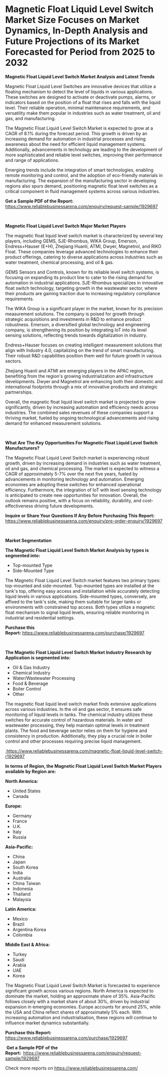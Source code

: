 <p><h1>Magnetic Float Liquid Level Switch Market Size Focuses on Market Dynamics, In-Depth Analysis and Future Projections of its Market Forecasted for Period from 2025 to 2032</h1></p><p><strong>Magnetic Float Liquid Level Switch Market Analysis and Latest Trends</strong></p>
<p><p>Magnetic Float Liquid Level Switches are innovative devices that utilize a floating mechanism to detect the level of liquids in various applications. These switches are designed to activate or deactivate pumps, alarms, or indicators based on the position of a float that rises and falls with the liquid level. Their reliable operation, minimal maintenance requirements, and versatility make them popular in industries such as water treatment, oil and gas, and manufacturing.</p><p>The Magnetic Float Liquid Level Switch Market is expected to grow at a CAGR of 8.1% during the forecast period. This growth is driven by an increasing demand for automation in industrial processes and rising awareness about the need for efficient liquid management systems. Additionally, advancements in technology are leading to the development of more sophisticated and reliable level switches, improving their performance and range of applications. </p><p>Emerging trends include the integration of smart technologies, enabling remote monitoring and control, and the adoption of eco-friendly materials in manufacturing. The expansion of the manufacturing sector in developing regions also spurs demand, positioning magnetic float level switches as a critical component in fluid management systems across various industries.</p></p>
<p><strong>Get a Sample PDF of the Report:&nbsp;</strong> <a href="https://www.reliablebusinessarena.com/enquiry/request-sample/1929697?utm_campaign=1892&utm_medium=2&utm_source=Github&utm_content=ia&utm_term=16012025&utm_id=magnetic-float-liquid-level-switch">https://www.reliablebusinessarena.com/enquiry/request-sample/1929697</a></p>
<p>&nbsp;</p>
<p><strong>Magnetic Float Liquid Level Switch Major Market Players</strong></p>
<p><p>The magnetic float liquid level switch market is characterized by several key players, including GEMS, SJE-Rhombus, WIKA Group, Emerson, Endress+Hauser (E+H), Zhejiang Huanli, ATMI, Dwyer, Magnetrol, and RIKO Float. These companies leverage advanced technologies to enhance their product offerings, catering to diverse applications across industries such as water treatment, chemical processing, and oil & gas.</p><p>GEMS Sensors and Controls, known for its reliable level switch systems, is focusing on expanding its product line to cater to the rising demand for automation in industrial applications. SJE-Rhombus specializes in innovative float switch technology, targeting growth in the wastewater sector, where their products are gaining traction due to increasing regulatory compliance requirements.</p><p>The WIKA Group is a significant player in the market, known for its precision measurement solutions. The company is poised for growth through strategic acquisitions and investments in R&D to enhance product robustness. Emerson, a diversified global technology and engineering company, is strengthening its position by integrating IoT into its level sensing solutions, reflecting trends towards digitalization in industry.</p><p>Endress+Hauser focuses on creating intelligent measurement solutions that align with Industry 4.0, capitalizing on the trend of smart manufacturing. Their robust R&D capabilities position them well for future growth in various sectors.</p><p>Zhejiang Huanli and ATMI are emerging players in the APAC region, benefiting from the region's growing industrialization and infrastructure developments. Dwyer and Magnetrol are enhancing both their domestic and international footprints through a mix of innovative products and strategic partnerships.</p><p>Overall, the magnetic float liquid level switch market is projected to grow significantly, driven by increasing automation and efficiency needs across industries. The combined sales revenues of these companies support a thriving market, fueled by ongoing technological advancements and rising demand for enhanced measurement solutions.</p></p>
<p>&nbsp;</p>
<p><strong>What Are The Key Opportunities For Magnetic Float Liquid Level Switch Manufacturers?</strong></p>
<p><p>The Magnetic Float Liquid Level Switch market is experiencing robust growth, driven by increasing demand in industries such as water treatment, oil and gas, and chemical processing. The market is expected to witness a CAGR of approximately 5-7% over the next five years, fueled by advancements in monitoring technology and automation. Emerging economies are adopting these switches for enhanced operational efficiency. Furthermore, the integration of IoT with level sensing technology is anticipated to create new opportunities for innovation. Overall, the outlook remains positive, with a focus on reliability, durability, and cost-effectiveness driving future developments.</p></p>
<p><strong>Inquire or Share Your Questions If Any Before Purchasing This Report:</strong> <a href="https://www.reliablebusinessarena.com/enquiry/pre-order-enquiry/1929697?utm_campaign=1892&utm_medium=2&utm_source=Github&utm_content=ia&utm_term=16012025&utm_id=magnetic-float-liquid-level-switch">https://www.reliablebusinessarena.com/enquiry/pre-order-enquiry/1929697</a></p>
<p>&nbsp;</p>
<p><strong>Market Segmentation</strong></p>
<p><strong>The Magnetic Float Liquid Level Switch Market Analysis by types is segmented into:</strong></p>
<p><ul><li>Top-mounted Type</li><li>Side-Mounted Type</li></ul></p>
<p><p>The Magnetic Float Liquid Level Switch market features two primary types: top-mounted and side-mounted. Top-mounted types are installed at the tank's top, offering easy access and installation while accurately detecting liquid levels in various applications. Side-mounted types, conversely, are affixed to the tank's side, making them suitable for larger tanks or environments with constrained top access. Both types utilize a magnetic float mechanism to signal liquid levels, ensuring reliable monitoring in industrial and residential settings.</p></p>
<p><strong>Purchase this Report:&nbsp;</strong><a href="https://www.reliablebusinessarena.com/purchase/1929697?utm_campaign=1892&utm_medium=2&utm_source=Github&utm_content=ia&utm_term=16012025&utm_id=magnetic-float-liquid-level-switch">https://www.reliablebusinessarena.com/purchase/1929697</a></p>
<p>&nbsp;</p>
<p><strong>The Magnetic Float Liquid Level Switch Market Industry Research by Application is segmented into:</strong></p>
<p><ul><li>Oil & Gas Industry</li><li>Chemical Industry</li><li>Water/Wastewater Processing</li><li>Food & Beverage</li><li>Boiler Control</li><li>Other</li></ul></p>
<p><p>The magnetic float liquid level switch market finds extensive applications across various industries. In the oil and gas sector, it ensures safe monitoring of liquid levels in tanks. The chemical industry utilizes these switches for accurate control of hazardous materials. In water and wastewater processing, they help maintain optimal levels in treatment plants. The food and beverage sector relies on them for hygiene and consistency in production. Additionally, they play a crucial role in boiler control and other processes requiring precise liquid management.</p></p>
<p><a href="https://www.reliablebusinessarena.com/magnetic-float-liquid-level-switch-r1929697?utm_campaign=1892&utm_medium=2&utm_source=Github&utm_content=ia&utm_term=16012025&utm_id=magnetic-float-liquid-level-switch">&nbsp;https://www.reliablebusinessarena.com/magnetic-float-liquid-level-switch-r1929697</a></p>
<p><strong>In terms of Region, the Magnetic Float Liquid Level Switch Market Players available by Region are:</strong></p>
<p>
    <p> <strong> North America: </strong>
        <ul>
            <li>United States</li>
            <li>Canada</li>
        </ul>
        </p> 
    <p> <strong> Europe: </strong>
        <ul>
            <li>Germany</li>
            <li>France</li>
            <li>U.K.</li>
            <li>Italy</li>
            <li>Russia</li>
        </ul>
        </p> 
    <p> <strong> Asia-Pacific: </strong>
        <ul>
            <li>China</li>
            <li>Japan</li>
            <li>South Korea</li>
            <li>India</li>
            <li>Australia</li>
            <li>China Taiwan</li>
            <li>Indonesia</li>
            <li>Thailand</li>
            <li>Malaysia</li>
        </ul>
        </p> 
    <p> <strong> Latin America: </strong>
        <ul>
            <li>Mexico</li>
            <li>Brazil</li>
            <li>Argentina Korea</li>
            <li>Colombia</li>
        </ul>
        </p> 
    <p> <strong> Middle East & Africa: </strong>
        <ul>
            <li>Turkey</li>
            <li>Saudi</li>
            <li>Arabia</li>
            <li>UAE</li>
            <li>Korea</li>
        </ul>
    </p>
    </p>
<p><p>The Magnetic Float Liquid Level Switch Market is forecasted to experience significant growth across various regions. North America is expected to dominate the market, holding an approximate share of 35%. Asia-Pacific follows closely with a market share of about 30%, driven by industrial expansion in emerging economies. Europe accounts for around 25%, while the USA and China reflect shares of approximately 5% each. With increasing automation and industrialisation, these regions will continue to influence market dynamics substantially.</p></p>
<p><strong>Purchase this Report: </strong><a href="https://www.reliablebusinessarena.com/purchase/1929697?utm_campaign=1892&utm_medium=2&utm_source=Github&utm_content=ia&utm_term=16012025&utm_id=magnetic-float-liquid-level-switch">https://www.reliablebusinessarena.com/purchase/1929697</a></p>
<p>&nbsp;<strong>Get a Sample PDF of the Report:&nbsp;&nbsp;</strong><a href="https://www.reliablebusinessarena.com/enquiry/request-sample/1929697?utm_campaign=1892&utm_medium=2&utm_source=Github&utm_content=ia&utm_term=16012025&utm_id=magnetic-float-liquid-level-switch">https://www.reliablebusinessarena.com/enquiry/request-sample/1929697</a></p>
<p><strong></strong></p>
<p>Check more reports on <a href="https://www.reliablebusinessarena.com/?utm_campaign=1892&utm_medium=2&utm_source=Github&utm_content=ia&utm_term=16012025&utm_id=magnetic-float-liquid-level-switch">https://www.reliablebusinessarena.com/</a></p>